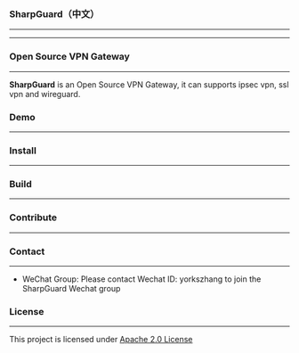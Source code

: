### SharpGuard（中文）
***

---
### Open Source VPN Gateway
---

**SharpGuard** is an Open Source VPN Gateway, it can supports ipsec vpn, ssl vpn and wireguard.

### Demo
---

### Install
---

### Build
---

### Contribute
---


### Contact
---

* WeChat Group: Please contact Wechat ID: yorkszhang to join the SharpGuard Wechat group

### License
---

This project is licensed under [Apache 2.0 License](LICENSE)
